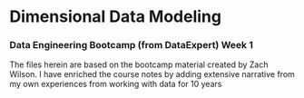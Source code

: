# Dimensional Data Modeling
### Data Engineering Bootcamp (from DataExpert) Week 1

The files herein are based on the bootcamp material created by Zach Wilson.
I have enriched the course notes by adding extensive narrative from my own experiences from working with data for 10 years
